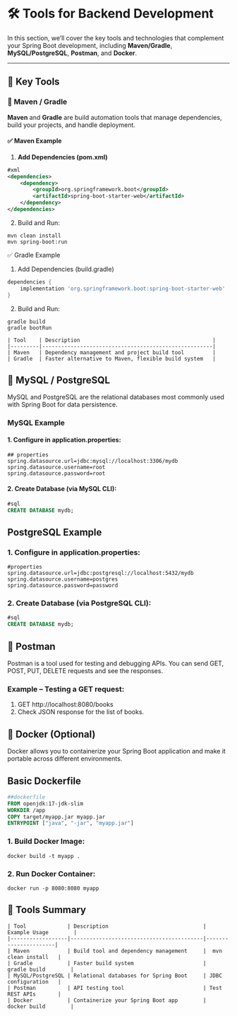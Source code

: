 # 🛠️ Tools for Backend Development

In this section, we’ll cover the key tools and technologies that complement your Spring Boot development, including **Maven/Gradle**, **MySQL/PostgreSQL**, **Postman**, and **Docker**.

---

## 🧠 Key Tools

### 🔹 Maven / Gradle

**Maven** and **Gradle** are build automation tools that manage dependencies, build your projects, and handle deployment.

#### ✅ Maven Example

1. **Add Dependencies (pom.xml)**
```xml
#xml
<dependencies>
    <dependency>
        <groupId>org.springframework.boot</groupId>
        <artifactId>spring-boot-starter-web</artifactId>
    </dependency>
</dependencies>
```

2.	Build and Run:
```text
mvn clean install
mvn spring-boot:run
```

✅ Gradle Example
1.	Add Dependencies (build.gradle)

```groovy
dependencies {
    implementation 'org.springframework.boot:spring-boot-starter-web'
}
```
2.	Build and Run:

```text
gradle build
gradle bootRun
```
```text
| Tool    | Description                                          |
|---------|------------------------------------------------------|
| Maven   | Dependency management and project build tool         |
| Gradle  | Faster alternative to Maven, flexible build system   |
```

## 🔹 MySQL / PostgreSQL

MySQL and PostgreSQL are the relational databases most commonly used with Spring Boot for data persistence.

### MySQL Example
#### 1.	Configure in application.properties:

```properties
## properties
spring.datasource.url=jdbc:mysql://localhost:3306/mydb
spring.datasource.username=root
spring.datasource.password=root
```
#### 2.	Create Database (via MySQL CLI):

```sql
#sql
CREATE DATABASE mydb;
```
##  PostgreSQL Example
### 1.	Configure in application.properties:

```properties
#properties
spring.datasource.url=jdbc:postgresql://localhost:5432/mydb
spring.datasource.username=postgres
spring.datasource.password=password
```
### 2.	Create Database (via PostgreSQL CLI):

```sql
#sql
CREATE DATABASE mydb;
```
## 🔹 Postman

Postman is a tool used for testing and debugging APIs. You can send GET, POST, PUT, DELETE requests and see the responses.

### Example – Testing a GET request:
1.	GET http://localhost:8080/books
2.	Check JSON response for the list of books.

## 🔹 Docker (Optional)

Docker allows you to containerize your Spring Boot application and make it portable across different environments.

##  Basic Dockerfile

```dockerfile
##dockerfile
FROM openjdk:17-jdk-slim
WORKDIR /app
COPY target/myapp.jar myapp.jar
ENTRYPOINT ["java", "-jar", "myapp.jar"]
```
### 1.	Build Docker Image:

```text
docker build -t myapp .
```
### 2.	Run Docker Container:

```text
docker run -p 8080:8080 myapp
```

## 📌 Tools Summary

```text
| Tool             | Description                              | Example Usage        |
|------------------|------------------------------------------|----------------------|
| Maven            | Build tool and dependency management     |  mvn clean install   |
| Gradle           | Faster build system                      |  gradle build        |
| MySQL/PostgreSQL | Relational databases for Spring Boot     | JDBC configuration   |
| Postman          | API testing tool                         | Test REST APIs       |
| Docker           | Containerize your Spring Boot app        |  docker build        |
```